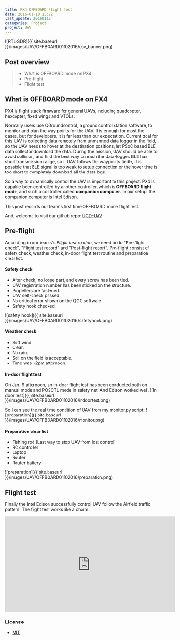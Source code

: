 ```yaml
---
title: PX4 OFFBOARD Flight test
date: 2016-01-10 15:22
last_update: 20160110
categories: Project
project: UAV
---
```


![RTL-SDR]({{ site.baseurl }}/images/UAV/OFFBOARD01102016/uav_banner.png)

## Post overview
>* What is OFFBOARD mode on PX4
>* Pre-flight
>* Flight test



## What is OFFBOARD mode on PX4
PX4 is flight stack firmware for general UAVs, including quadcopter, hexcopter, fixed wings and VTOLs.

Normally users use QGroundcontrol, a ground control station software, to monitor and plan the way points for the UAV. It is enough for most the cases, but for developers, it is far less than our expectation. Current goal for this UAV is collecting data remotely from unmanned data logger in the field, so the UAV needs to hover at the destination positions, let PSoC based BLE data collector download the data. During the mission, UAV should be able to avoid collision, and find the best way to reach the data-logger. BLE has short transmission range, so if UAV follows the waypoints tiedly, it is possible that BLE signal is too weak to setup connection or the hover time is too short to completely download all the data logs.

So a way to dynamically control the UAV is important to this project. PX4 is capable been controlled by another controller, which is **OFFBOARD flight mode**, and such a controller called **companion computer**. In our setup, the companion computer is Intel Edison.

This post records our team's first time OFFBOARD mode flight test.

And, welcome to visit our github repo: [UCD-UAV](https://github.com/ucdart/UCD-UAV)



## Pre-flight
According to our teams's *Flight test routine*, we need to do "Pre-flight check", "Flight test record" and "Post-flight report".
Pre-flight consist of safety check, weather check, in-door flight test routine and preparation clear list.

#### Safety check
- After check, no losse part, and every screw has been tied. 
- UAV registration number has been sticked on the structure.
- Propellers are fastened.
- UAV self-check passed.
- No critical error shown on the QGC software
- Safety hook checked

![safety hook]({{ site.baseurl }}/images/UAV/OFFBOARD01102016/safetyhook.png)


#### Weather check
- Soft wind.
- Clear.
- No rain.
- Soil on the field is acceptable.
- Time was ~2pm afternoon.

#### In-door flight test
On Jan. 9 afternoon, an in-door flight test has been conducted both on manual mode and POSCTL mode in safety net. And Edison worked well.
![In door test]({{ site.baseurl }}/images/UAV/OFFBOARD01102016/indoortest.png)

So I can see the real time condition of UAV from my monitor.py script:
![preparation]({{ site.baseurl }}/images/UAV/OFFBOARD01102016/monitor.png)

#### Preparation clear list
- Fishing rod (Last way to stop UAV from lost control)
- RC controller
- Laptop
- Router 
- Router battery

![preparation]({{ site.baseurl }}/images/UAV/OFFBOARD01102016/preparation.png)

## Flight test
Finally the Intel Edison successfully control UAV follow the Airfield traffic pattern!
The flight test works like a charm.



<iframe width="560" height="315" src="https://youtube.com/embed/AcaxBFaYvDs" frameborder="0" allowfullscreen></iframe>


### License
* [MIT](http://opensource.org/licenses/MIT)


